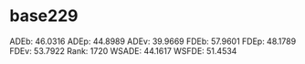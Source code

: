 # base229

ADEb: 46.0316
ADEp: 44.8989
ADEv: 39.9669
FDEb: 57.9601
FDEp: 48.1789
FDEv: 53.7922
Rank: 1720
WSADE: 44.1617
WSFDE: 51.4534